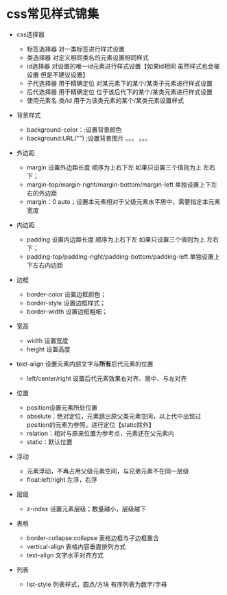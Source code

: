 # css常见样式锦集

* css选择器
  * 标签选择器 对一类标签进行样式设置
  * 类选择器 对定义相同类名的元素设置相同样式
  * id选择器 对设置的唯一id元素进行样式设置【如果id相同 虽然样式也会被设置 但是不建议设置】
  * 子代选择器 用于精确定位 对某元素下的某个/某类子元素进行样式设置
  * 后代选择器 用于精确定位 位于该后代下的某个/某类元素进行样式设置
  * 使用元素名.类/id 用于为该类元素的某个/某类元素设置样式
  
* 背景样式
  * background-color：;设置背景颜色
  * background:URL("") ;设置背景图片
  。。。 。。。
  
* 外边距
  * margin 设置外边距长度 顺序为上右下左 如果只设置三个值则为上 左右 下；
  * margin-top/margin-right/margin-bottom/margin-left 单独设置上下左右的外边距
  * margin：0 auto；设置本元素相对于父级元素水平居中，需要指定本元素宽度
  
* 内边距
  * padding 设置内边距长度 顺序为上右下左 如果只设置三个值则为上 左右 下；
  * padding-top/padding-right/padding-bottom/padding-left 单独设置上下左右内边距
  
* 边框
  * border-color 设置边框颜色；
  * border-style 设置边框样式；
  * border-width 设置边框粗细；
  
* 宽高
  * width 设置宽度
  * height 设置高度
  
* text-align 设置元素内部文字与**所有**后代元素的位置
  * left/center/right 设置后代元素效果右对齐、居中、与左对齐

* 位置
  * position设置元素所处位置
  * abselute：绝对定位，元素跳出原父类元素空间，以上代中出现过position的元素为参照，进行定位【static除外】
  * relation：相对与原来位置为参考点，元素还在父元素内
  * static：默认位置

* 浮动
  * 元素浮动，不再占用父级元素空间，与兄弟元素不在同一层级
  * float:left/right 左浮，右浮
  
* 层级
  * z-index 设置元素层级；数量越小，层级越下

* 表格
  * border-collapse:collapse 表格边框与子边框重合
  * vertical-align 表格内容垂直排列方式
  * text-align 文字水平对齐方式
  
* 列表
  * list-style 列表样式，圆点/方块 有序列表为数字/字母
